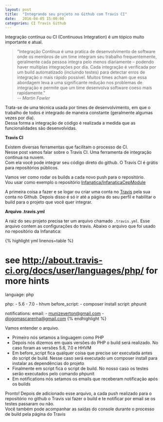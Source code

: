 ```yaml
---
layout: post
title:  "Integrando seu projeto no Github com Travis CI"
date:   2016-04-05 15:00:00
categories: CI Travis Github
---
```


Integração contínua ou CI (Continuous Integration) é um tópico muito importante e atual.

> "Integração Contínua é uma pratica de desenvolvimento de software onde os membros de um time integram seu trabalho frequentemente, geralmente cada pessoa integra pelo menos diariamente – podendo haver multiplas integrações por dia. Cada integração é verificada por um build automatizado (incluindo testes) para detectar erros de integração o mais rápido possível. Muitos times acham que essa abordagem leva a uma significante redução nos problemas de integração e permite que um time desenvolva software coeso mais rapidamente."   
> -- <cite>Martin Fowler</cite>

Trata-se de uma técnica usada por times de desenvolvimento, em que o trabalho de todos é integrado de maneira constante (geralmente algumas vezes por dia).     
Dessa forma a integração de código é realizada a medida que as funcionalidades são desenvolvidas.

**Travis CI**

Existem diversas ferramentas que facilitam o processo de CI.  
Nesse post vamos falar sobre o Travis CI. Uma ferramenta de integração contínua na nuvem.  
Com ela você pode integrar seu código direto do github. O Travis CI é grátis para repositórios públicos.

Vamos ver como rodar os builds a cada novo push para o repositório.  
Vou usar como exemplo o repositório [Infanatica/InfanaticaCepModule][infanatica]

A primeira coisa a fazer e se logar ou criar uma conta no [Travis][travis] pela sua conta no Github.
Depois disso é só ir até a página do seu perfil e habilitar o build para o projeto que você quer integrar.

**Arquivo .travis.yml**  

A raiz do seu projeto precisa ter um arquivo chamado `.travis.yml`. Esse arquivo contem as configurações do travis. Abaixo o arquivo que foi usado no repositório da Infanatica:

{% highlight yml linenos=table %}
# see http://about.travis-ci.org/docs/user/languages/php/ for more hints
language: php

php:
    - 5.6
    - 7.0
    - hhvm
before_script:
    - composer install
script: phpunit

notifications:
    email:
        - munizeverton@gmail.com
        - diogomascarenha@gmail.com
{% endhighlight %}

Vamos entender o arquivo. 

* Primeiro nós setamos a linguagem como PHP
* Depois nós dizemos em quais versões do PHP o build será realizado. No caso foram as versões 5.6, 7.0 e HHVM
* Em before_script fica qualquer coisa que precise ser executada antes do script de build. Nesse caso será executado um composer install para instalar as dependências do projeto
* Finalmente em script fica o script de build. No nosso caso os testes serão executados pelo comando phpunit
* Em notifications nós setamos os emails que receberam notificação após os builds

Pronto! Depois de adicionado esse arquivo, a cada push realizado para o repositório no github o Travis vai fazer o build e te notificar por email se os testes passaram ou não.  
Você também pode acompanhar as saídas do console durante o processo de build pela página do Travis

[infanatica]: https://github.com/Infanatica/InfanaticaCepModule
[travis]: https://travis-ci.org/






